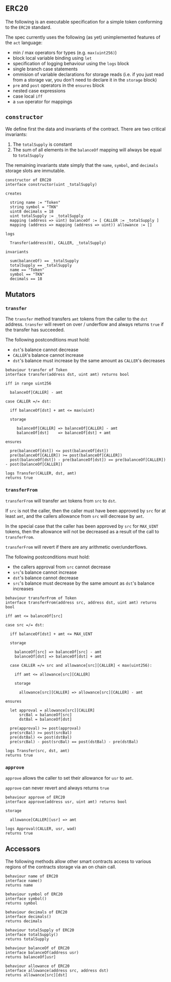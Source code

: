 # `ERC20`

The following is an executable specification for a simple token conforming to the `ERC20` standard.

The spec currently uses the following (as yet) unimplemented features of the `act` language:

- min / max operators for types (e.g. `max(uint256)`)
- block local variable binding using `let`
- specification of logging behaviour using the `logs` block
- single branch case statements
- ommision of variable declarations for storage reads (i.e. if you just read from a storage var, you
    don't need to declare it in the `storage` block)
- `pre` and `post` operators in the `ensures` block
- nested case expressions
- case local `iff`
- a `sum` operator for mappings

## `constructor`

We define first the data and invariants of the contract. There are two critical invariants:

1. The `totalSupply` is constant
1. The sum of all elements in the `balanceOf` mapping will always be equal to `totalSupply`

The remaining invariants state simply that the `name`, `symbol`, and `decimals` storage slots are immutable.

```act
constructor of ERC20
interface constructor(uint _totalSupply)

creates

  string name := "Token"
  string symbol = "TKN"
  uint8 decimals = 18
  uint totalSupply := _totalSupply
  mapping (address => uint) balanceOf := [ CALLER := _totalSupply ]
  mapping (address => mapping (address => uint)) allowance := []

logs

  Transfer(address(0), CALLER, _totalSupply)

invariants

  sum(balanceOf) == _totalSupply
  totalSupply == _totalSupply
  name == "Token"
  symbol == "TKN"
  decimals == 18
```

## Mutators

### `transfer`

The `transfer` method transfers `amt` tokens from the caller to the `dst` address.
`transfer` will revert on over / underflow and always returns `true` if the transfer has succeeded.

The following postconditions must hold:

- `dst`'s balance cannot decrease
- `CALLER`'s balance cannot increase
- `dst`'s balance must increase by the same amount as `CALLER`'s decreases

```act
behaviour transfer of Token
interface transfer(address dst, uint amt) returns bool

iff in range uint256

  balanceOf[CALLER] - amt

case CALLER =/= dst:

  iff balanceOf[dst] + amt <= max(uint)

  storage

     balanceOf[CALLER] => balanceOf[CALLER] - amt
     balanceOf[dst]    => balanceOf[dst] + amt

ensures

  pre(balanceOf[dst]) <= post(balanceOf[dst])
  pre(balanceOf[CALLER]) >= post(balanceOf[CALLER])
  post(balanceOf[dst]) - pre(balanceOf[dst]) == pre(balanceOf[CALLER]) - post(balanceOf[CALLER])

logs Transfer(CALLER, dst, amt)
returns true
```

### `transferFrom`

`transferFrom` will transfer `amt` tokens from `src` to `dst`.

If `src` is not the caller, then the caller must have been approved by `src` for at least `amt`, and
the callers allowance from `src` will decrease by `amt`.

In the special case that the caller has been approved by `src` for `MAX_UINT` tokens, then the
allowance will not be decreased as a result of the call to `transferFrom`.

`transferFrom` will revert if there are any arithmetic over/underflows.

The following postconditions must hold:

- the callers approval from `src` cannot decrease
- `src`'s balance cannot increase
- `dst`'s balance cannot decrease
- `src`'s balance must decrease by the same amount as `dst`'s balance increases

```act
behaviour transferFrom of Token
interface transferFrom(address src, address dst, uint amt) returns bool

iff amt <= balanceOf[src]

case src =/= dst:

  iff balanceOf[dst] + amt <= MAX_UINT

  storage

    balanceOf[src] => balanceOf[src] - amt
    balanceOf[dst] => balanceOf[dst] + amt

  case CALLER =/= src and allowance[src][CALLER] < max(uint256):

    iff amt <= allowance[src][CALLER]

    storage

      allowance[src][CALLER] => allowance[src][CALLER] - amt

ensures

  let approval = allowance[src][CALLER]
      srcBal = balanceOf[src]
      dstBal = balanceOf[dst]

  pre(approval) >= post(approval)
  pre(srcBal) >= post(srcBal)
  pre(dstBal) <= post(dstBal)
  pre(srcBal) - post(srcBal) == post(dstBal) - pre(dstBal)

logs Transfer(src, dst, amt)
returns true
```

### `approve`

`approve` allows the caller to set their allowance for `usr` to `amt`.

`approve` can never revert and always returns `true`

```act
behaviour approve of ERC20
interface approve(address usr, uint amt) returns bool

storage

  allowance[CALLER][usr] => amt

logs Approval(CALLER, usr, wad)
returns true
```

## Accessors

The following methods allow other smart contracts access to various regions of the contracts storage via an on chain call.

```act
behaviour name of ERC20
interface name()
returns name
```

```act
behaviour symbol of ERC20
interface symbol()
returns symbol
```

```act
behaviour decimals of ERC20
interface decimals()
returns decimals
```

```act
behaviour totalSupply of ERC20
interface totalSupply()
returns totalSupply
```

```act
behaviour balanceOf of ERC20
interface balanceOf(address usr)
returns balanceOf[usr]
```

```act
behaviour allowance of ERC20
interface allowance(address src, address dst)
returns allowance[src][dst]
```

